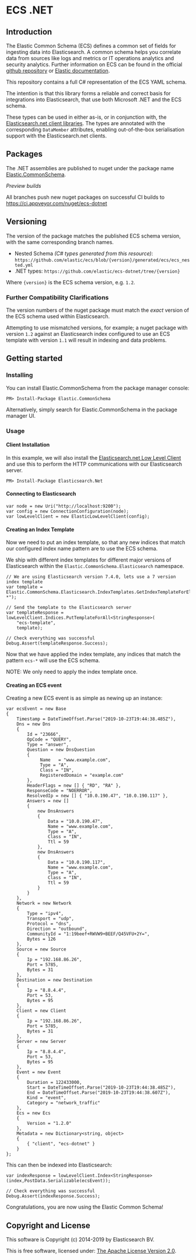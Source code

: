 # ECS .NET

## Introduction

The Elastic Common Schema (ECS) defines a common set of fields for ingesting data into Elasticsearch. A common schema helps you correlate data from sources like logs and metrics or IT operations analytics and security analytics. Further information on ECS can be found in the official [github repository](https://github.com/elastic/ecs) or [Elastic documentation](https://www.elastic.co/guide/en/ecs/current/index.html).

This repository contains a full C# representation of the ECS YAML schema.

The intention is that this library forms a reliable and correct basis for integrations into Elasticsearch, that use both Microsoft .NET and the ECS schema.

These types can be used in either as-is, or in conjunction with, the [Elasticsearch.net client libraries](https://github.com/elastic/elasticsearch-net). The types are annotated with the corresponding `DataMember` attributes, enabling out-of-the-box serialisation support with the Elasticsearch.net clients.

## Packages

The .NET assemblies are published to nuget under the package name [Elastic.CommonSchema](http://nuget.org/packages/Elastic.CommonSchema).

*Preview builds*

All branches push new nuget packages on successful CI builds to https://ci.appveyor.com/nuget/ecs-dotnet

## Versioning

The version of the package matches the published ECS schema version, with the same corresponding branch names.

- Nested Schema *(C# types generated from this resource)*: `https://github.com/elastic/ecs/blob/{version}/generated/ecs/ecs_nested.yml`
- .NET types: `https://github.com/elastic/ecs-dotnet/tree/{version}`

Where `{version}` is the ECS schema version, e.g. `1.2`.

### Further Compatibility Clarifications

The version numbers of the nuget package must match the *exact* version of the ECS schema used within Elasticsearch.

Attempting to use mismatched versions, for example; a nuget package with version `1.2` against an Elasticsearch index configured to use an ECS template with version `1.1` will result in indexing and data problems.

## Getting started

### Installing

You can install Elastic.CommonSchema from the package manager console:

    PM> Install-Package Elastic.CommonSchema

Alternatively, simply search for Elastic.CommonSchema in the package manager UI.

### Usage

#### Client Installation

In this example, we will also install the [Elasticsearch.net Low Level Client](https://github.com/elastic/elasticsearch-net#elasticsearchnet) and use this to perform the HTTP communications with our Elasticsearch server.

    PM> Install-Package Elasticsearch.Net

#### Connecting to Elasticsearch

    var node = new Uri("http://localhost:9200");
    var config = new ConnectionConfiguration(node);
    var lowLevelClient = new ElasticLowLevelClient(config);

#### Creating an Index Template

Now we need to put an index template, so that any new indices that match our configured index name pattern are to use the ECS schema.

We ship with different index templates for different major versions of Elasticsearch within the `Elastic.CommonSchema.Elasticsearch` namespace.

    // We are using Elasticsearch version 7.4.0, lets use a 7 version index template
    var template = Elastic.CommonSchema.Elasticsearch.IndexTemplates.GetIndexTemplateForElasticsearch7("ecs-*");

    // Send the template to the Elasticsearch server
	var templateResponse = lowLevelClient.Indices.PutTemplateForAll<StringResponse>(
		"ecs-template", 
		template);
   
    // Check everything was successful
    Debug.Assert(templateResponse.Success);

Now that we have applied the index template, any indices that match the pattern `ecs-*` will use the ECS schema.

NOTE: We only need to apply the index template once.

#### Creating an ECS event

Creating a new ECS event is as simple as newing up an instance:

    var ecsEvent = new Base
    {
        Timestamp = DateTimeOffset.Parse("2019-10-23T19:44:38.485Z"),
        Dns = new Dns
        {
            Id = "23666",
            OpCode = "QUERY",
            Type = "answer",
            Question = new DnsQuestion
            {
                 Name   = "www.example.com",
                 Type = "A",
                 Class = "IN",
                 RegisteredDomain = "example.com"
            },
            HeaderFlags = new [] { "RD", "RA" },
            ResponseCode = "NOERROR",
            ResolvedIp = new [] { "10.0.190.47", "10.0.190.117" },
            Answers = new []
            {
                new DnsAnswers
                {
                    Data = "10.0.190.47",
                    Name = "www.example.com",
                    Type = "A",
                    Class = "IN",
                    Ttl = 59
                },
                new DnsAnswers
                {
                    Data = "10.0.190.117",
                    Name = "www.example.com",
                    Type = "A",
                    Class = "IN",
                    Ttl = 59
                }
            }
        },
        Network = new Network
        {
            Type = "ipv4",
            Transport = "udp",
            Protocol = "dns",
            Direction = "outbound",
            CommunityId = "1:19beef+RWVW9+BEEF/Q45VFU+2Y=",
            Bytes = 126
        },
        Source = new Source
        {
            Ip = "192.168.86.26",
            Port = 5785,
            Bytes = 31
        },
        Destination = new Destination
        {
            Ip = "8.8.4.4",
            Port = 53,
            Bytes = 95
        },
        Client = new Client
        {
            Ip = "192.168.86.26",
            Port = 5785,
            Bytes = 31
        },
        Server = new Server
        {
            Ip = "8.8.4.4",
            Port = 53,
            Bytes = 95
        },
        Event = new Event
        {
            Duration = 122433000,
            Start = DateTimeOffset.Parse("2019-10-23T19:44:38.485Z"),
            End = DateTimeOffset.Parse("2019-10-23T19:44:38.607Z"),
            Kind = "event",
            Category = "network_traffic"
        },
        Ecs = new Ecs
        {
            Version = "1.2.0"
        },
        Metadata = new Dictionary<string, object>
        {
            { "client", "ecs-dotnet" }
        }
    };

This can then be indexed into Elasticsearch:

    var indexResponse = lowLevelClient.Index<StringResponse>(index,PostData.Serializable(ecsEvent));

    // Check everything was successful
    Debug.Assert(indexResponse.Success);

Congratulations, you are now using the Elastic Common Schema!

## Copyright and License

This software is Copyright (c) 2014-2019 by Elasticsearch BV.

This is free software, licensed under: [The Apache License Version 2.0](https://github.com/elastic/ecs-dotnet/blob/master/license.txt).
